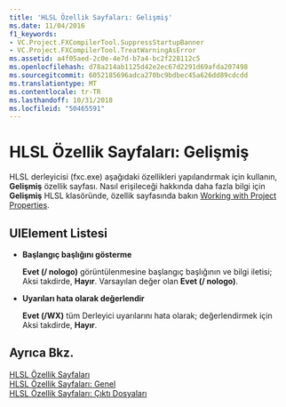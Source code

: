 ```yaml
---
title: 'HLSL Özellik Sayfaları: Gelişmiş'
ms.date: 11/04/2016
f1_keywords:
- VC.Project.FXCompilerTool.SuppressStartupBanner
- VC.Project.FXCompilerTool.TreatWarningAsError
ms.assetid: a4f05aed-2c0e-4e7d-b7a4-bc2f228112c5
ms.openlocfilehash: d78a214ab1125d42e2ec67d2291d69afda207498
ms.sourcegitcommit: 6052185696adca270bc9bdbec45a626dd89cdcdd
ms.translationtype: MT
ms.contentlocale: tr-TR
ms.lasthandoff: 10/31/2018
ms.locfileid: "50465591"
---
```

# <a name="hlsl-property-pages-advanced"></a>HLSL Özellik Sayfaları: Gelişmiş

HLSL derleyicisi (fxc.exe) aşağıdaki özellikleri yapılandırmak için kullanın, **Gelişmiş** özellik sayfası. Nasıl erişileceği hakkında daha fazla bilgi için **Gelişmiş** HLSL klasöründe, özellik sayfasında bakın [Working with Project Properties](../ide/working-with-project-properties.md).

## <a name="uielement-list"></a>UIElement Listesi

- **Başlangıç başlığını gösterme**

   **Evet (/ nologo)** görüntülenmesine başlangıç başlığının ve bilgi iletisi; Aksi takdirde, **Hayır**. Varsayılan değer olan **Evet (/ nologo)**.

- **Uyarıları hata olarak değerlendir**

   **Evet (/WX)** tüm Derleyici uyarılarını hata olarak; değerlendirmek için Aksi takdirde, **Hayır**.

## <a name="see-also"></a>Ayrıca Bkz.

[HLSL Özellik Sayfaları](../ide/hlsl-property-pages.md)<br>
[HLSL Özellik Sayfaları: Genel](../ide/hlsl-property-pages-general.md)<br>
[HLSL Özellik Sayfaları: Çıktı Dosyaları](../ide/hlsl-property-pages-output-files.md)